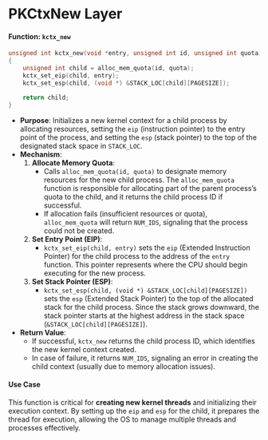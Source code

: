 # PKCtxNew Layer

#### Function: `kctx_new`

```c
unsigned int kctx_new(void *entry, unsigned int id, unsigned int quota)
{
    unsigned int child = alloc_mem_quota(id, quota);                              //* Allocate memory for the new child thread
    kctx_set_eip(child, entry);                                                   //* Set the eip of the thread states
    kctx_set_esp(child, (void *) &STACK_LOC[child][PAGESIZE]);                    //* Set the esp of the thread states

    return child;
}
```

* **Purpose**: Initializes a new kernel context for a child process by allocating resources, setting the `eip` (instruction pointer) to the entry point of the process, and setting the `esp` (stack pointer) to the top of the designated stack space in `STACK_LOC`.
* **Mechanism**:
  1. **Allocate Memory Quota**:
     * Calls `alloc_mem_quota(id, quota)` to designate memory resources for the new child process. The `alloc_mem_quota` function is responsible for allocating part of the parent process’s quota to the child, and it returns the child process ID if successful.
     * If allocation fails (insufficient resources or quota), `alloc_mem_quota` will return `NUM_IDS`, signaling that the process could not be created.
  2. **Set Entry Point (EIP)**:
     * `kctx_set_eip(child, entry)` sets the `eip` (Extended Instruction Pointer) for the child process to the address of the `entry` function. This pointer represents where the CPU should begin executing for the new process.
  3. **Set Stack Pointer (ESP)**:
     * `kctx_set_esp(child, (void *) &STACK_LOC[child][PAGESIZE])` sets the `esp` (Extended Stack Pointer) to the top of the allocated stack for the child process. Since the stack grows downward, the stack pointer starts at the highest address in the stack space (`&STACK_LOC[child][PAGESIZE]`).
* **Return Value**:
  * If successful, `kctx_new` returns the child process ID, which identifies the new kernel context created.
  * In case of failure, it returns `NUM_IDS`, signaling an error in creating the child context (usually due to memory allocation issues).

#### Use Case

This function is critical for **creating new kernel threads** and initializing their execution context. By setting up the `eip` and `esp` for the child, it prepares the thread for execution, allowing the OS to manage multiple threads and processes effectively.
